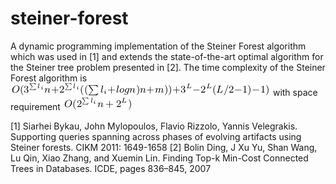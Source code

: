 # steiner-forest
A dynamic programming implementation of the Steiner Forest algorithm which was used in [1] and extends the state-of-the-art optimal algorithm
for the Steiner tree problem presented in [2]. The time complexity of the Steiner Forest algorithm is ![Alt text](/img/time_complexity.png?raw=true) with space requirement ![Alt text](/img/space_complexity.png?raw=true)

[1] Siarhei Bykau, John Mylopoulos, Flavio Rizzolo, Yannis Velegrakis. Supporting queries spanning across phases of evolving artifacts using Steiner forests. CIKM 2011: 1649-1658
[2] Bolin Ding, J Xu Yu, Shan Wang, Lu Qin, Xiao Zhang, and Xuemin Lin. Finding Top-k Min-Cost Connected Trees in Databases. ICDE, pages 836–845, 2007
